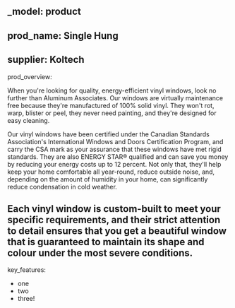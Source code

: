_model: product
---
prod_name: Single Hung
---
supplier: Koltech
---
prod_overview:

When you're looking for quality, energy-efficient vinyl windows, look no further than Aluminum Associates. Our windows are virtually maintenance free because they're manufactured of 100% solid vinyl. They won't rot, warp, blister or peel, they never need painting, and they're designed for easy cleaning.

Our vinyl windows have been certified under the Canadian Standards Association's International Windows and Doors Certification Program, and carry the CSA mark as your assurance that these windows have met rigid standards. They are also ENERGY STAR® qualified and can save you money by reducing your energy costs up to 12 percent. Not only that, they'll help keep your home comfortable all year-round, reduce outside noise, and, depending on the amount of humidity in your home, can significantly reduce condensation in cold weather.

Each vinyl window is custom-built to meet your specific requirements, and their strict attention to detail ensures that you get a beautiful window that is guaranteed to maintain its shape and colour under the most severe conditions.
---
key_features:

* one
* two
* three!